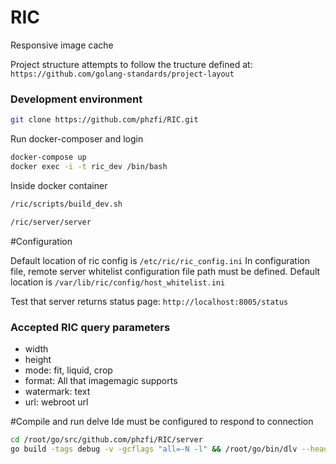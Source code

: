 # RIC
Responsive image cache

Project structure attempts to follow the tructure defined at: `https://github.com/golang-standards/project-layout`



### Development environment


```bash
git clone https://github.com/phzfi/RIC.git

```

Run docker-composer and login
```bash
docker-compose up
docker exec -i -t ric_dev /bin/bash
```

Inside docker container
```bash
/ric/scripts/build_dev.sh

/ric/server/server

```

#Configuration

Default location of ric config is `/etc/ric/ric_config.ini`
In configuration file, remote server whitelist configuration file path must be defined.
Default location is `/var/lib/ric/config/host_whitelist.ini`


Test that server returns status page:
`http://localhost:8005/status`

### Accepted RIC query parameters

* width
* height
* mode: fit, liquid, crop
* format: All that imagemagic supports
* watermark: text
* url: webroot url



#Compile and run delve
Ide must be configured to respond to connection
```bash
cd /root/go/src/github.com/phzfi/RIC/server
go build -tags debug -v -gcflags "all=-N -l" && /root/go/bin/dlv --headless --listen=:40000 --api-version=2 exec ./server

```
